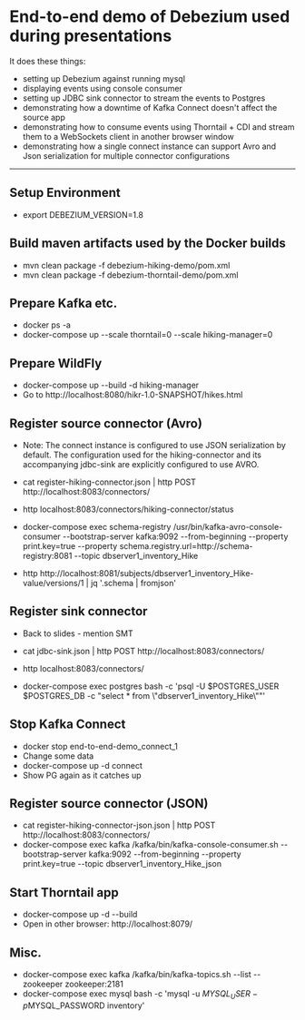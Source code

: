 # End-to-end demo of Debezium used during presentations

It does these things:

* setting up Debezium against running mysql
* displaying events using console consumer
* setting up JDBC sink connector to stream the events to Postgres
* demonstrating how a downtime of Kafka Connect doesn't affect the source app
* demonstrating how to consume events using Thorntail + CDI and stream them to a WebSockets client in another browser window
* demonstrating how a single connect instance can support Avro and Json serialization for multiple connector configurations

---

## Setup Environment

- export DEBEZIUM_VERSION=1.8

## Build maven artifacts used by the Docker builds

- mvn clean package -f debezium-hiking-demo/pom.xml
- mvn clean package -f debezium-thorntail-demo/pom.xml

## Prepare Kafka etc.

- docker ps -a
- docker-compose up --scale thorntail=0 --scale hiking-manager=0

## Prepare WildFly

- docker-compose up --build -d hiking-manager
- Go to http://localhost:8080/hikr-1.0-SNAPSHOT/hikes.html

## Register source connector (Avro)

- Note: The connect instance is configured to use JSON serialization by default.
The configuration used for the hiking-connector and its accompanying jdbc-sink are explicitly configured to use AVRO.

- cat register-hiking-connector.json | http POST http://localhost:8083/connectors/
- http localhost:8083/connectors/hiking-connector/status
- docker-compose exec schema-registry /usr/bin/kafka-avro-console-consumer --bootstrap-server kafka:9092 --from-beginning --property print.key=true --property schema.registry.url=http://schema-registry:8081 --topic dbserver1_inventory_Hike
- http http://localhost:8081/subjects/dbserver1_inventory_Hike-value/versions/1 | jq '.schema | fromjson'

## Register sink connector

- Back to slides - mention SMT

- cat jdbc-sink.json | http POST http://localhost:8083/connectors/
- http localhost:8083/connectors/
- docker-compose exec postgres bash -c 'psql -U $POSTGRES_USER $POSTGRES_DB -c "select * from \\"dbserver1_inventory_Hike\\""'

## Stop Kafka Connect

- docker stop end-to-end-demo_connect_1
- Change some data
- docker-compose up -d connect
- Show PG again as it catches up

## Register source connector (JSON)

- cat register-hiking-connector-json.json | http POST http://localhost:8083/connectors/
- docker-compose exec kafka /kafka/bin/kafka-console-consumer.sh --bootstrap-server kafka:9092 --from-beginning --property print.key=true --topic dbserver1_inventory_Hike_json

## Start Thorntail app

- docker-compose up -d --build
- Open in other browser: http://localhost:8079/

## Misc.

- docker-compose exec kafka /kafka/bin/kafka-topics.sh --list --zookeeper zookeeper:2181
- docker-compose exec mysql bash -c 'mysql -u $MYSQL_USER -p$MYSQL_PASSWORD inventory'
